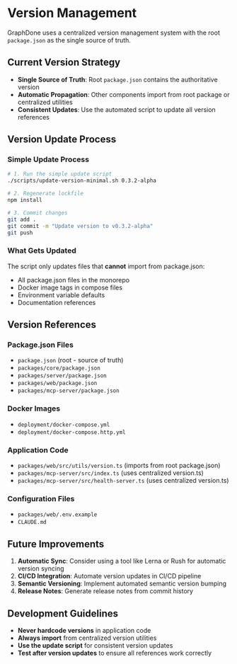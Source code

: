 # Version Management

GraphDone uses a centralized version management system with the root `package.json` as the single source of truth.

## Current Version Strategy

- **Single Source of Truth**: Root `package.json` contains the authoritative version
- **Automatic Propagation**: Other components import from root package or centralized utilities
- **Consistent Updates**: Use the automated script to update all version references

## Version Update Process

### Simple Update Process
```bash
# 1. Run the simple update script
./scripts/update-version-minimal.sh 0.3.2-alpha

# 2. Regenerate lockfile
npm install

# 3. Commit changes
git add .
git commit -m "Update version to v0.3.2-alpha"
git push
```

### What Gets Updated
The script only updates files that **cannot** import from package.json:
- All package.json files in the monorepo
- Docker image tags in compose files
- Environment variable defaults
- Documentation references

## Version References

### Package.json Files
- `package.json` (root - source of truth)
- `packages/core/package.json`
- `packages/server/package.json`
- `packages/web/package.json`
- `packages/mcp-server/package.json`

### Docker Images
- `deployment/docker-compose.yml`
- `deployment/docker-compose.http.yml`

### Application Code
- `packages/web/src/utils/version.ts` (imports from root package.json)
- `packages/mcp-server/src/index.ts` (uses centralized version.ts)
- `packages/mcp-server/src/health-server.ts` (uses centralized version.ts)

### Configuration Files
- `packages/web/.env.example`
- `CLAUDE.md`

## Future Improvements

1. **Automatic Sync**: Consider using a tool like Lerna or Rush for automatic version syncing
2. **CI/CD Integration**: Automate version updates in CI/CD pipeline
3. **Semantic Versioning**: Implement automated semantic version bumping
4. **Release Notes**: Generate release notes from commit history

## Development Guidelines

- **Never hardcode versions** in application code
- **Always import** from centralized version utilities
- **Use the update script** for consistent version updates
- **Test after version updates** to ensure all references work correctly